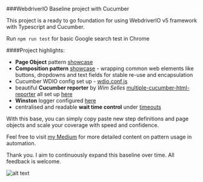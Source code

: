 ###WebdriverIO Baseline project with Cucumber

This project is a ready to go foundation for using WebdriverIO v5 framework with Typescript and Cucumber.

Run `npm run test` for basic Google search test in Chrome

####Project highlights:
 - **Page Object** pattern [showcase](src/page-objects/google-check.po.ts)
 - **Composition pattern** [showcase](src/web-elements) - wrapping common web elements like buttons, dropdowns and text fields for stable re-use and encapsulation
 - Cucumber WDIO config set up - [wdio.conf.js](config/wdio.conf.js)
 - beautiful **Cucumber reporter** by _Wim Selles_ [multiple-cucumber-html-reporter](https://www.npmjs.com/package/multiple-cucumber-html-reporter) all set up [here](src/lib/multipleCucumberReporter.js) 
 - **Winston** logger configured [here](src/lib/winston-logger.ts)
 - centralised and readable **wait time control** under [timeouts](src/data/timeouts.ts)

With this base, you can simply copy paste new step definitions and page objects and scale your coverage with speed and confidence.

Feel free to visit [my Medium](https://medium.com/beargineer) for more detailed content on pattern usage in automation.

Thank you. I aim to continuously expand this baseline over time. All feedback is welcome.

![alt text](https://cdn-images-1.medium.com/max/249/1*y_euvEopwrhPAT2meoPTkg@2x.png)
